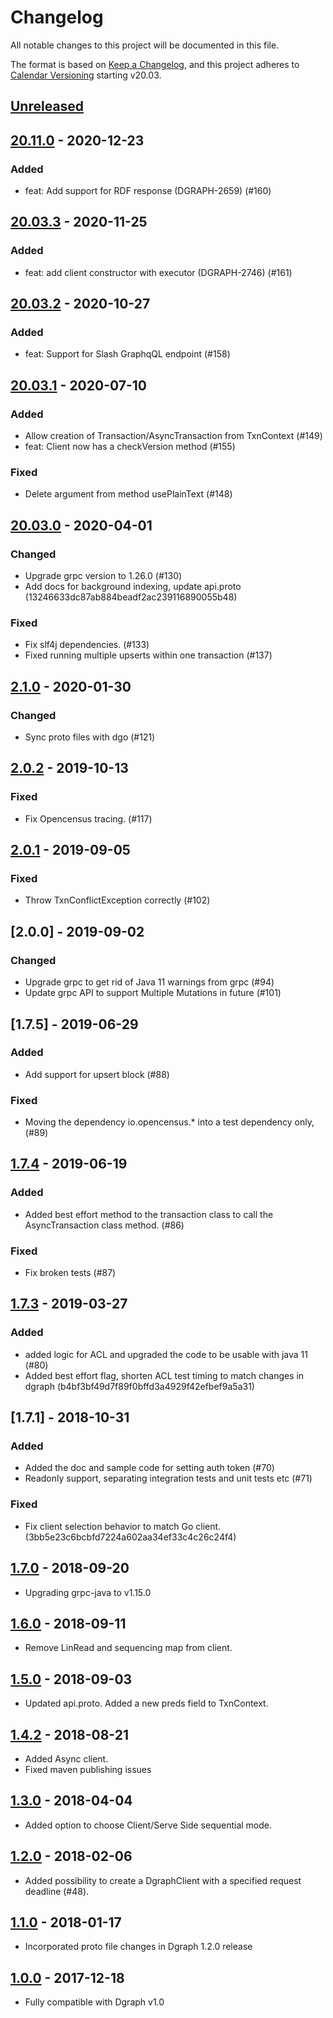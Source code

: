 # Changelog
All notable changes to this project will be documented in this file.

The format is based on [Keep a Changelog](http://keepachangelog.com/en/1.1.0/),
and this project adheres to [Calendar Versioning](https://calver.org/) starting v20.03.

## [Unreleased]

## [20.11.0] - 2020-12-23
### Added
* feat: Add support for RDF response (DGRAPH-2659) (#160)

## [20.03.3] - 2020-11-25
### Added
* feat: add client constructor with executor (DGRAPH-2746) (#161)

## [20.03.2] - 2020-10-27
### Added
* feat: Support for Slash GraphqQL endpoint (#158)

## [20.03.1] - 2020-07-10
### Added
* Allow creation of Transaction/AsyncTransaction from TxnContext (#149)
* feat: Client now has a checkVersion method (#155)
### Fixed
* Delete argument from method usePlainText (#148)

## [20.03.0] - 2020-04-01
### Changed
* Upgrade grpc version to 1.26.0 (#130)
* Add docs for background indexing, update api.proto (13246633dc87ab884beadf2ac239116890055b48)
### Fixed
* Fix slf4j dependencies. (#133)
* Fixed running multiple upserts within one transaction (#137)

## [2.1.0] - 2020-01-30
### Changed
* Sync proto files with dgo (#121)

## [2.0.2] - 2019-10-13
### Fixed
* Fix Opencensus tracing. (#117)

## [2.0.1] - 2019-09-05
### Fixed
* Throw TxnConflictException correctly (#102)

## [2.0.0] - 2019-09-02
### Changed
* Upgrade grpc to get rid of Java 11 warnings from grpc (#94)
* Update grpc API to support Multiple Mutations in future (#101)

## [1.7.5] - 2019-06-29
### Added
* Add support for upsert block (#88)
### Fixed
* Moving the dependency io.opencensus.* into a test dependency only, (#89)

## [1.7.4] - 2019-06-19
### Added
* Added best effort method to the transaction class to call the AsyncTransaction class method. (#86)
### Fixed
* Fix broken tests (#87)

## [1.7.3] - 2019-03-27
### Added
* added logic for ACL and upgraded the code to be usable with java 11 (#80)
* Added best effort flag, shorten ACL test timing to match changes in dgraph (b4bf3bf49d7f89f0bffd3a4929f42efbef9a5a31)

## [1.7.1] - 2018-10-31
### Added
* Added the doc and sample code for setting auth token (#70)
* Readonly support, separating integration tests and unit tests etc (#71)
### Fixed
* Fix client selection behavior to match Go client. (3bb5e23c6bcbfd7224a602aa34ef33c4c26c24f4)

## [1.7.0] - 2018-09-20
* Upgrading grpc-java to v1.15.0

## [1.6.0] - 2018-09-11
* Remove LinRead and sequencing map from client.

## [1.5.0] - 2018-09-03
* Updated api.proto. Added a new preds field to TxnContext.

## [1.4.2] - 2018-08-21
* Added Async client.
* Fixed maven publishing issues

## [1.3.0] - 2018-04-04
* Added option to choose Client/Serve Side sequential mode.

## [1.2.0] - 2018-02-06
* Added possibility to create a DgraphClient with a specified request
  deadline (#48).

## [1.1.0] - 2018-01-17
* Incorporated proto file changes in Dgraph 1.2.0 release

## [1.0.0] - 2017-12-18
* Fully compatible with Dgraph v1.0

[Unreleased]: https://github.com/dgraph-io/dgraph4j/compare/v20.11.0...HEAD
[20.11.0]: https://github.com/dgraph-io/dgraph4j/compare/v20.03.3...v20.11.0
[20.03.3]: https://github.com/dgraph-io/dgraph4j/compare/v20.03.2...v20.03.3
[20.03.2]: https://github.com/dgraph-io/dgraph4j/compare/v20.03.1...v20.03.2
[20.03.1]: https://github.com/dgraph-io/dgraph4j/compare/v20.03.0...v20.03.1
[20.03.0]: https://github.com/dgraph-io/dgraph4j/compare/v2.1.0...v20.03.0
[2.1.0]: https://github.com/dgraph-io/dgraph4j/compare/v2.0.2...v2.1.0
[2.0.2]: https://github.com/dgraph-io/dgraph4j/compare/v2.0.1...v2.0.2
[2.0.1]: https://github.com/dgraph-io/dgraph4j/compare/v1.7.4...v2.0.1
[1.7.4]: https://github.com/dgraph-io/dgraph4j/compare/v1.7.3...v1.7.4
[1.7.3]: https://github.com/dgraph-io/dgraph4j/compare/v1.7.0...v1.7.3
[1.7.0]: https://github.com/dgraph-io/dgraph4j/compare/v1.6.0...v1.7.0
[1.7.0]: https://github.com/dgraph-io/dgraph4j/compare/v1.6.0...v1.7.0
[1.6.0]: https://github.com/dgraph-io/dgraph4j/compare/v1.5.0...v1.6.0
[1.5.0]: https://github.com/dgraph-io/dgraph4j/compare/v1.4.2...v1.5.0
[1.4.2]: https://github.com/dgraph-io/dgraph4j/compare/v1.3.0...v1.4.2
[1.3.0]: https://github.com/dgraph-io/dgraph4j/compare/v1.2.0...v1.3.0
[1.2.0]: https://github.com/dgraph-io/dgraph4j/compare/v1.1.0...v1.2.0
[1.1.0]: https://github.com/dgraph-io/dgraph4j/compare/v1.0.0...v1.1.0
[1.0.0]: https://github.com/dgraph-io/dgraph4j/tree/v1.0.0
